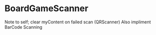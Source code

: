 # BoardGameScanner
Note to self; clear myContent on failed scan (QRScanner)
Also impliment BarCode Scanning
